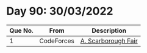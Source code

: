 # Day 90: 30/03/2022

| Que No. | From | Description |
| --- | --- | --- |
| 1 | CodeForces | [A. Scarborough Fair](https://codeforces.com/problemset/problem/897/A) |
